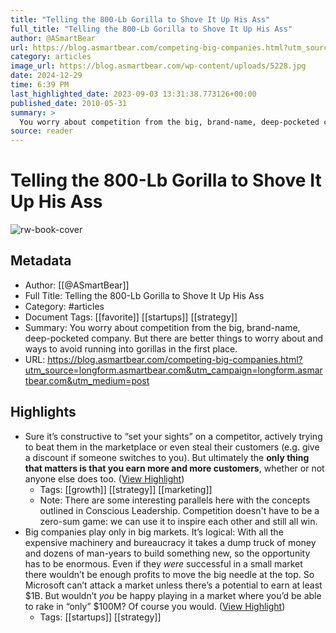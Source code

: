 ```yaml
---
title: "Telling the 800-Lb Gorilla to Shove It Up His Ass"
full_title: "Telling the 800-Lb Gorilla to Shove It Up His Ass"
author: @ASmartBear
url: https://blog.asmartbear.com/competing-big-companies.html?utm_source=longform.asmartbear.com&utm_campaign=longform.asmartbear.com&utm_medium=post
category: articles
image_url: https://blog.asmartbear.com/wp-content/uploads/5228.jpg
date: 2024-12-29
time: 6:39 PM
last_highlighted_date: 2023-09-03 13:31:38.773126+00:00
published_date: 2010-05-31
summary: >
  You worry about competition from the big, brand-name, deep-pocketed company. But there are better things to worry about and ways to avoid running into gorillas in the first place.
source: reader
---
```

# Telling the 800-Lb Gorilla to Shove It Up His Ass

![rw-book-cover](https://blog.asmartbear.com/wp-content/uploads/5228.jpg)

## Metadata
- Author: [[@ASmartBear]]
- Full Title: Telling the 800-Lb Gorilla to Shove It Up His Ass
- Category: #articles
- Document Tags: [[favorite]] [[startups]] [[strategy]] 
- Summary: You worry about competition from the big, brand-name, deep-pocketed company. But there are better things to worry about and ways to avoid running into gorillas in the first place.
- URL: https://blog.asmartbear.com/competing-big-companies.html?utm_source=longform.asmartbear.com&utm_campaign=longform.asmartbear.com&utm_medium=post

## Highlights
- Sure it’s constructive to “set your sights” on a competitor, actively trying to beat them in the marketplace or even steal their customers (e.g. give a discount if someone switches to you). But ultimately the **only thing that matters is that you earn more and more customers**, whether or not anyone else does too. ([View Highlight](https://read.readwise.io/read/01h32fs92zhre452f2xy7nzpe7))
    - Tags: [[growth]] [[strategy]] [[marketing]] 
    - Note: There are some interesting parallels here with the concepts outlined in Conscious Leadership. Competition doesn't have to be a zero-sum game: we can use it to inspire each other and still all win.
- Big companies play only in big markets.
  It’s logical: With all the expensive machinery and bureaucracy it takes a dump truck of money and dozens of man-years to build something new, so the opportunity has to be enormous. Even if they *were* successful in a small market there wouldn’t be enough profits to move the big needle at the top.
  So Microsoft can’t attack a market unless there’s a potential to earn at least $1B. But wouldn’t *you* be happy playing in a market where you’d be able to rake in “only” $100M? Of course you would. ([View Highlight](https://read.readwise.io/read/01h32fvwekebypb152nm73d3fe))
    - Tags: [[startups]] [[strategy]] 


